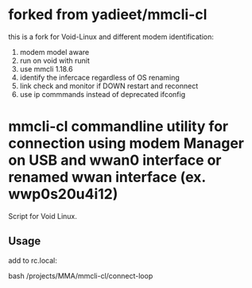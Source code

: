 
# forked from yadieet/mmcli-cl

this is a fork for Void-Linux and different modem identification:

1. modem model aware
2. run on void with runit
3. use mmcli 1.18.6
4. identify the infercace regardless of OS renaming
5. link check and monitor if DOWN restart and reconnect
6. use ip commmands instead of deprecated ifconfig

# mmcli-cl commandline utility for connection using modem Manager on USB and wwan0 interface or renamed wwan interface (ex. wwp0s20u4i12) 

Script for Void Linux.

## Usage

add to rc.local:


bash /projects/MMA/mmcli-cl/connect-loop


